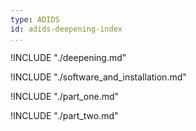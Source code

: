 ```yaml
---
type: ADIDS
id: adids-deepening-index
...
```


!INCLUDE "./deepening.md"

!INCLUDE "./software_and_installation.md"

!INCLUDE "./part_one.md"

!INCLUDE "./part_two.md"
